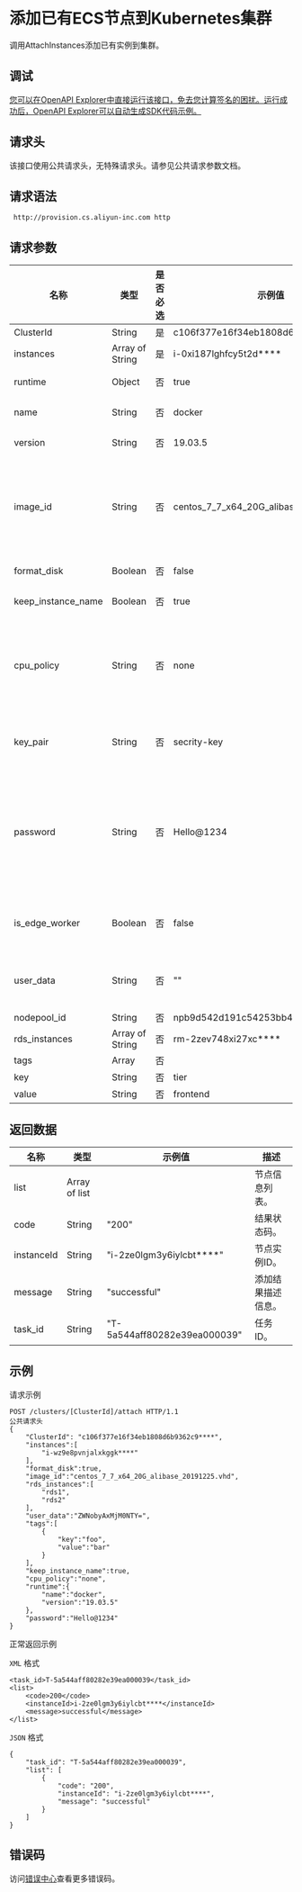 # 添加已有ECS节点到Kubernetes集群

调用AttachInstances添加已有实例到集群。

## 调试

[您可以在OpenAPI Explorer中直接运行该接口，免去您计算签名的困扰。运行成功后，OpenAPI Explorer可以自动生成SDK代码示例。](https://api.aliyun.com/#product=CS&api=AttachInstances&type=ROA&version=2015-12-15)

## 请求头

该接口使用公共请求头，无特殊请求头。请参见公共请求参数文档。

## 请求语法

```
 http://provision.cs.aliyun-inc.com http
```

## 请求参数

|名称|类型|是否必选|示例值|描述|
|--|--|----|---|--|
|ClusterId|String|是|c106f377e16f34eb1808d6b9362c9\*\*\*\*|集群ID。 |
|instances|Array of String|是|i-0xi187lghfcy5t2d\*\*\*\*|实例ID。 |
|runtime|Object|否|true|是否保留实例名称。 |
|name|String|否|docker|容器运行时名称。 |
|version|String|否|19.03.5|容器运行时版本。 |
|image\_id|String|否|centos\_7\_7\_x64\_20G\_alibase\_20191225.vhd|自定义镜像，默认使用系统镜像。当选择自定义镜像时，将取代默认系统镜像。请参见[自定义镜像](https://help.aliyun.com/document_detail/146647.html)。 |
|format\_disk|Boolean|否|false|是否格式化数据盘。 |
|keep\_instance\_name|Boolean|否|true|是否保留实例名称。 |
|cpu\_policy|String|否|none|CPU策略。Kubernetes集群版本为1.12.6及以上版本支持static和none两种策略，默认为none。 |
|key\_pair|String|否|secrity-key|key\_pair名称，与login\_password二选一 |
|password|String|否|Hello@1234|扩容的worker节点密码。密码规则为8~30 个字符，且同时包含三项（大、小写字母，数字和特殊符号），和key\_pair二选一。 |
|is\_edge\_worker|Boolean|否|false|是否为边缘节点。接入ENS节点时需要配置为true。 |
|user\_data|String|否|""|RDS实例列表，将该ECS加入到选择的RDS实例的白名单中。 |
|nodepool\_id|String|否|npb9d542d191c54253bb4488bdc4fe\*\*\*\*|节点标签。 |
|rds\_instances|Array of String|否|rm-2zev748xi27xc\*\*\*\*|RDS实例。 |
|tags|Array|否| |节点标签。 |
|key|String|否|tier|标签键。 |
|value|String|否|frontend|标签值。 |

## 返回数据

|名称|类型|示例值|描述|
|--|--|---|--|
|list|Array of list| |节点信息列表。 |
|code|String|"200"|结果状态码。 |
|instanceId|String|"i-2ze0lgm3y6iylcbt\*\*\*\*"|节点实例ID。 |
|message|String|"successful"|添加结果描述信息。 |
|task\_id|String|"T-5a544aff80282e39ea000039"|任务ID。 |

## 示例

请求示例

```
POST /clusters/[ClusterId]/attach HTTP/1.1
公共请求头
{
    "ClusterId": "c106f377e16f34eb1808d6b9362c9****",
    "instances":[
        "i-wz9e8pvnjalxkggk****"
    ],
    "format_disk":true,
    "image_id":"centos_7_7_x64_20G_alibase_20191225.vhd",
    "rds_instances":[
        "rds1",
        "rds2"
    ],
    "user_data":"ZWNobyAxMjM0NTY=",
    "tags":[
        {
            "key":"foo",
            "value":"bar"
        }
    ],
    "keep_instance_name":true,
    "cpu_policy":"none",
    "runtime":{
        "name":"docker",
        "version":"19.03.5"
    },
    "password":"Hello@1234"
}
```

正常返回示例

`XML` 格式

```
<task_id>T-5a544aff80282e39ea000039</task_id>
<list>
    <code>200</code>
    <instanceId>i-2ze0lgm3y6iylcbt****</instanceId>
    <message>successful</message>
</list>
```

`JSON` 格式

```
{
    "task_id": "T-5a544aff80282e39ea000039",
    "list": [
        {
            "code": "200",
            "instanceId": "i-2ze0lgm3y6iylcbt****",
            "message": "successful"
        }
    ]
}
```

## 错误码

访问[错误中心](https://error-center.alibabacloud.com/status/product/CS)查看更多错误码。

